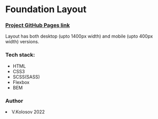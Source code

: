   <html>
    <h1>Foundation Layout</h2>
    <h3><a href="https://ichmen.github.io/foundation-layout/" target="_blank">Project GitHub Pages link </a></h3>
   <p> Layout has both desktop (upto 1400px width) and mobile (upto 400px width) versions.</p> 
<h3>Tech stack:</h3>
    <ul>
      <li>HTML</li>
      <li>CSS3</li>
      <li>SCSS(SASS)</li>
      <li>Flexbox</li>
      <li>BEM</li>
    </ul>
    <h3>Author</h3>
     <li> V.Kolosov 2022 </li>
  </html>

